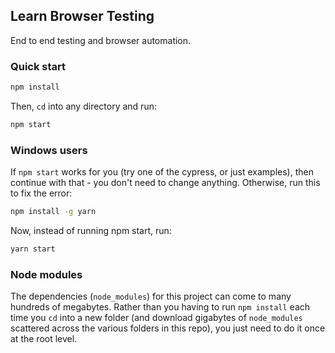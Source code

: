 
## Learn Browser Testing

End to end testing and browser automation.

### Quick start

```sh
npm install
```

Then, `cd` into any directory and run:

```sh
npm start
```

### Windows users

If `npm start` works for you (try one of the cypress, or just examples), then continue with that - you don't need to change anything. Otherwise, run this to fix the error:

```sh
npm install -g yarn
```

Now, instead of running npm start, run:

```sh
yarn start
```

### Node modules

The dependencies (`node_modules`) for this project can come to many hundreds of megabytes. Rather than you having to run `npm install` each time you `cd` into a new folder (and download gigabytes of `node_modules` scattered across the various folders in this repo), you just need to do it once at the root level.